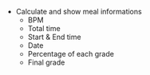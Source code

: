- Calculate and show meal informations
  - BPM
  - Total time
  - Start & End time
  - Date
  - Percentage of each grade
  - Final grade
